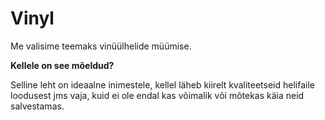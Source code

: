 # Vinyl

Me valisime teemaks vinüülhelide müümise.


**Kellele on see mõeldud?**

Selline leht on ideaalne inimestele, kellel läheb kiirelt kvaliteetseid helifaile loodusest jms vaja, kuid ei ole endal kas võimalik või mõtekas käia neid salvestamas.
